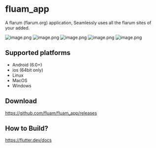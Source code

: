 # fluam_app

A flarum (flarum.org) application, Seamlessly uses all the flarum sites of your added.

![image.png](https://i.loli.net/2021/03/14/bZ6G21goekisBc4.png)
![image.png](https://i.loli.net/2021/03/14/BS1ZM4Oscplbw8z.png)
![image.png](https://i.loli.net/2021/03/14/iN3d2X8H9lGaj6O.png)
![image.png](https://i.loli.net/2021/03/14/nJsEtCW2h4XBHGl.png)
![image.png](https://i.loli.net/2021/03/14/5FaHtmTN7j8sK1X.png)


## Supported platforms
* Android (6.0+)
* ios (64bit only)
* Linux
* MacOS
* Windows

## Download

https://github.com/fluam/fluam_app/releases

## How to Build?

https://flutter.dev/docs